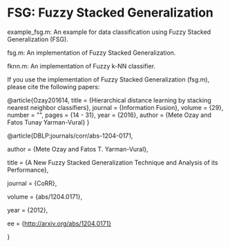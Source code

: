FSG: Fuzzy Stacked Generalization
===

example_fsg.m: An example for data classification using Fuzzy Stacked Generalization (FSG).

fsg.m: An implementation of Fuzzy Stacked Generalization.

fknn.m: An implementation of Fuzzy k-NN classifier.

If you use the implementation of Fuzzy Stacked Generalization (fsg.m), please cite the following papers:

@article{Ozay201614,
title = {Hierarchical distance learning by stacking nearest neighbor classifiers},
journal = {Information Fusion},
volume = {29},
number = "",
pages = {14 - 31},
year = {2016},
author = {Mete Ozay and Fatos Tunay Yarman-Vural}
}



@article{DBLP:journals/corr/abs-1204-0171,

  author    = {Mete Ozay and Fatos T. Yarman-Vural},

  title     = {A New Fuzzy Stacked Generalization Technique and Analysis of its Performance},
  
  journal   = {CoRR},
  
  volume    = {abs/1204.0171},
  
  year      = {2012},
  
  ee        = {http://arxiv.org/abs/1204.0171}
  
}
